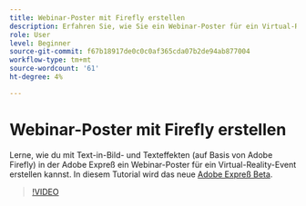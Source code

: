 ```yaml
---
title: Webinar-Poster mit Firefly erstellen
description: Erfahren Sie, wie Sie ein Webinar-Poster für ein Virtual-Reality-Event erstellen.
role: User
level: Beginner
source-git-commit: f67b18917de0c0c0af365cda07b2de94ab877004
workflow-type: tm+mt
source-wordcount: '61'
ht-degree: 4%

---
```


# Webinar-Poster mit Firefly erstellen

Lerne, wie du mit Text-in-Bild- und Texteffekten (auf Basis von Adobe Firefly) in der Adobe Expreß ein Webinar-Poster für ein Virtual-Reality-Event erstellen kannst. In diesem Tutorial wird das neue [Adobe Expreß Beta](https://www.adobe.com/express/).

>[!VIDEO](https://video.tv.adobe.com/v/3420810?quality=12&learn=on&hidetitle=true)